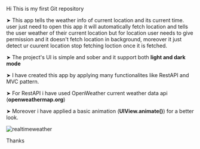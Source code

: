 Hi This is my first Git repository

➤ This app tells the weather info of current location and its current time. user just need to open this app it will automatically fetch location and tells the user weather of their current location but for location user needs to give permission and it doesn't fetch location in background, moreover it just detect ur cuurent location stop fetching loction once it is fetched.

➤ The project's UI is simple and sober and it support both **light and dark mode**

➤ I have created this app by applying many functionalites like RestAPI and MVC pattern.

➤ For RestAPI i have used OpenWeather current weather data api (**openweathermap.org**)

➤ Moreover i have applied a basic animation (**UIView.animate()**) for a better look.


![realtimeweather](https://user-images.githubusercontent.com/67689252/123137046-345f8400-d471-11eb-9574-c4e373b26f5d.gif)


Thanks


